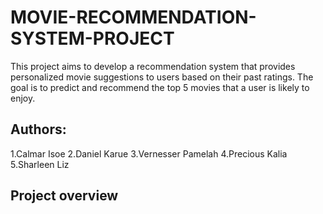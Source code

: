 # MOVIE-RECOMMENDATION-SYSTEM-PROJECT
This project aims to develop a recommendation system that provides personalized movie suggestions to users based on their past ratings. The goal is to predict and recommend the top 5 movies that a user is likely to enjoy. 
## Authors:
1.Calmar Isoe
2.Daniel Karue
3.Vernesser Pamelah
4.Precious Kalia
5.Sharleen Liz
## Project overview



